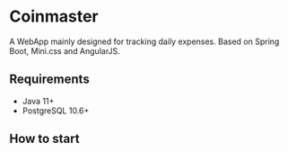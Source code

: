 # Coinmaster

A WebApp mainly designed for tracking daily expenses. Based on Spring Boot, Mini.css and AngularJS.

## Requirements

- Java 11+
- PostgreSQL 10.6+

## How to start

